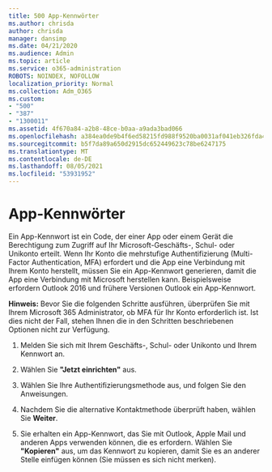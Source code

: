 ```yaml
---
title: 500 App-Kennwörter
ms.author: chrisda
author: chrisda
manager: dansimp
ms.date: 04/21/2020
ms.audience: Admin
ms.topic: article
ms.service: o365-administration
ROBOTS: NOINDEX, NOFOLLOW
localization_priority: Normal
ms.collection: Adm_O365
ms.custom:
- "500"
- "387"
- "1300011"
ms.assetid: 4f670a84-a2b8-48ce-b0aa-a9ada3bad066
ms.openlocfilehash: a384ea0de9b4f6ed58215fd988f9520ba0031af041eb326fda467b80d28406ee
ms.sourcegitcommit: b5f7da89a650d2915dc652449623c78be6247175
ms.translationtype: MT
ms.contentlocale: de-DE
ms.lasthandoff: 08/05/2021
ms.locfileid: "53931952"
---
```

# <a name="app-passwords"></a>App-Kennwörter

Ein App-Kennwort ist ein Code, der einer App oder einem Gerät die Berechtigung zum Zugriff auf Ihr Microsoft-Geschäfts-, Schul- oder Unikonto erteilt. Wenn Ihr Konto die mehrstufige Authentifizierung (Multi-Factor Authentication, MFA) erfordert und die App eine Verbindung mit Ihrem Konto herstellt, müssen Sie ein App-Kennwort generieren, damit die App eine Verbindung mit Microsoft herstellen kann. Beispielsweise erfordern Outlook 2016 und frühere Versionen Outlook ein App-Kennwort.

 **Hinweis:** Bevor Sie die folgenden Schritte ausführen, überprüfen Sie mit Ihrem Microsoft 365 Administrator, ob MFA für Ihr Konto erforderlich ist. Ist dies nicht der Fall, stehen Ihnen die in den Schritten beschriebenen Optionen nicht zur Verfügung.

1. Melden Sie sich mit Ihrem Geschäfts-, Schul- oder Unikonto und Ihrem Kennwort an.

2. Wählen Sie **"Jetzt einrichten"** aus.

3. Wählen Sie Ihre Authentifizierungsmethode aus, und folgen Sie den Anweisungen.

4. Nachdem Sie die alternative Kontaktmethode überprüft haben, wählen Sie **Weiter**.

5. Sie erhalten ein App-Kennwort, das Sie mit Outlook, Apple Mail und anderen Apps verwenden können, die es erfordern. Wählen Sie **"Kopieren"** aus, um das Kennwort zu kopieren, damit Sie es an anderer Stelle einfügen können (Sie müssen es sich nicht merken).
